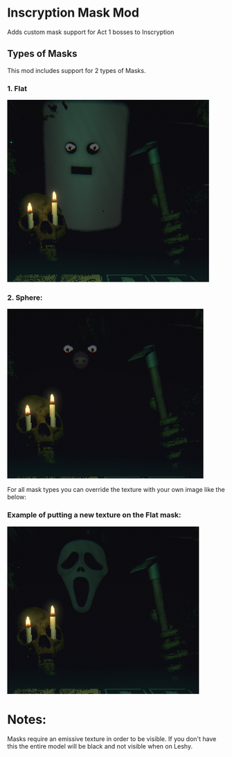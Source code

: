 # Inscryption Mask Mod
Adds custom mask support for Act 1 bosses to Inscryption


## Types of Masks

This mod includes support for 2 types of Masks.


### 1. Flat

![alt text](https://github.com/JamesVeug/InscryptionMaskMod/blob/main/mask_plane.png)

### 2. Sphere:

![alt text](https://github.com/JamesVeug/InscryptionMaskMod/blob/main/mask_pignose.png)



For all mask types you can override the texture with your own image like the below:

### Example of putting a new texture on the Flat mask:

![alt text](https://github.com/JamesVeug/InscryptionMaskMod/blob/main/mask_scream.PNG)

# Notes:
Masks require an emissive texture in order to be visible. If you don't have this the entire model will be black and not visible when on Leshy. 
